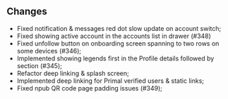 ## Changes
- Fixed notification & messages red dot slow update on account switch;
- Fixed showing active account in the accounts list in drawer (#348)
- Fixed unfollow button on onboarding screen spanning to two rows on some devices (#346);
- Implemented showing legends first in the Profile details followed by section (#345);
- Refactor deep linking & splash screen;
- Implemented deep linking for Primal verified users & static links;
- Fixed npub QR code page padding issues (#349);